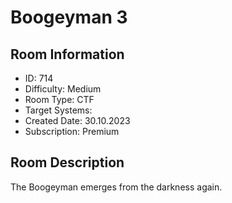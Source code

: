 ﻿# Boogeyman 3

## Room Information
- ID: 714
- Difficulty: Medium
- Room Type: CTF
- Target Systems: 
- Created Date: 30.10.2023
- Subscription: Premium

## Room Description
The Boogeyman emerges from the darkness again.
